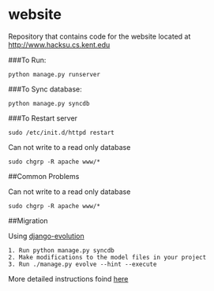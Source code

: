 website
=======

Repository that contains code for the website located at http://www.hacksu.cs.kent.edu

###To Run:

    python manage.py runserver

###To Sync database:

    python manage.py syncdb

###To Restart server

    sudo /etc/init.d/httpd restart


Can not write to a read only database

    sudo chgrp -R apache www/*

##Common Problems

Can not write to a read only database

    sudo chgrp -R apache www/*



##Migration

Using [django-evolution](http://code.google.com/p/django-evolution/)

    1. Run python manage.py syncdb
    2. Make modifications to the model files in your project
    3. Run ./manage.py evolve --hint --execute

More detailed instructions foind [here](http://django-evolution.googlecode.com/svn/trunk/docs/evolution.txt)